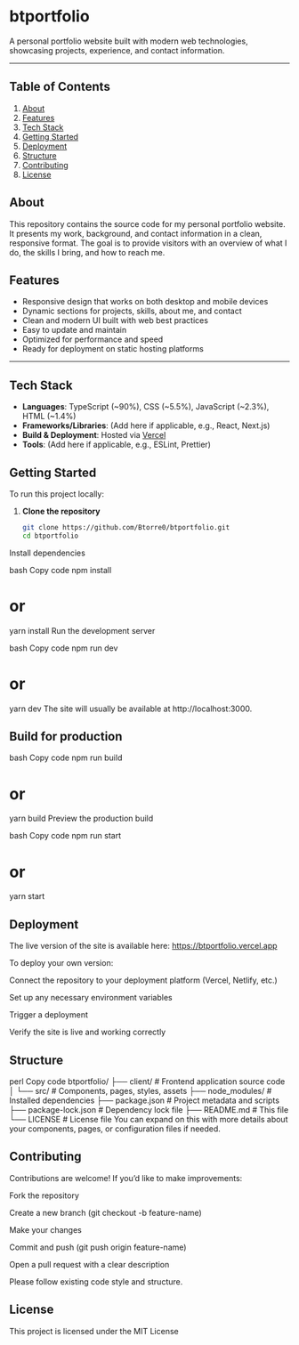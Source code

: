 # btportfolio

A personal portfolio website built with modern web technologies, showcasing projects, experience, and contact information.

---

## Table of Contents

1. [About](#about)
2. [Features](#features)
3. [Tech Stack](#tech-stack)
4. [Getting Started](#getting-started)
5. [Deployment](#deployment)
6. [Structure](#structure)
7. [Contributing](#contributing)
8. [License](#license)


## About

This repository contains the source code for my personal portfolio website. It presents my work, background, and contact information in a clean, responsive format. The goal is to provide visitors with an overview of what I do, the skills I bring, and how to reach me.



## Features

- Responsive design that works on both desktop and mobile devices
- Dynamic sections for projects, skills, about me, and contact
- Clean and modern UI built with web best practices
- Easy to update and maintain
- Optimized for performance and speed
- Ready for deployment on static hosting platforms

---

## Tech Stack

- **Languages**: TypeScript (~90%), CSS (~5.5%), JavaScript (~2.3%), HTML (~1.4%)
- **Frameworks/Libraries**: (Add here if applicable, e.g., React, Next.js)
- **Build & Deployment**: Hosted via [Vercel](https://vercel.com)
- **Tools**: (Add here if applicable, e.g., ESLint, Prettier)



## Getting Started

To run this project locally:

1. **Clone the repository**
   ```bash
   git clone https://github.com/Btorre0/btportfolio.git
   cd btportfolio
Install dependencies

bash
Copy code
npm install
# or
yarn install
Run the development server

bash
Copy code
npm run dev
# or
yarn dev
The site will usually be available at http://localhost:3000.

## Build for production

bash
Copy code
npm run build
# or
yarn build
Preview the production build

bash
Copy code
npm run start
# or
yarn start
## Deployment
The live version of the site is available here:
https://btportfolio.vercel.app

To deploy your own version:

Connect the repository to your deployment platform (Vercel, Netlify, etc.)

Set up any necessary environment variables

Trigger a deployment

Verify the site is live and working correctly

## Structure
perl
Copy code
btportfolio/
├── client/               # Frontend application source code
│   └── src/              # Components, pages, styles, assets
├── node_modules/         # Installed dependencies
├── package.json          # Project metadata and scripts
├── package-lock.json     # Dependency lock file
├── README.md             # This file
└── LICENSE               # License file
You can expand on this with more details about your components, pages, or configuration files if needed.

## Contributing
Contributions are welcome!
If you’d like to make improvements:

Fork the repository

Create a new branch (git checkout -b feature-name)

Make your changes

Commit and push (git push origin feature-name)

Open a pull request with a clear description

Please follow existing code style and structure.

## License
This project is licensed under the MIT License
